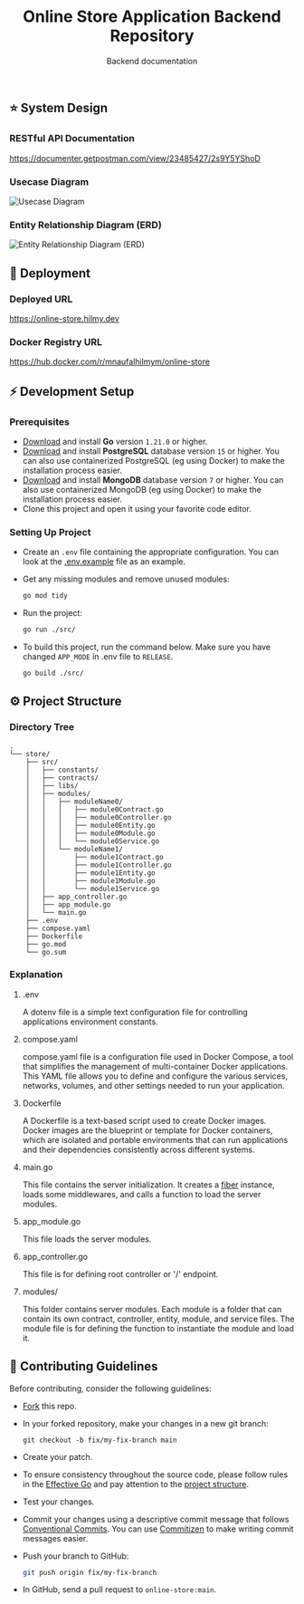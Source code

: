 <h1 align="center">
  Online Store Application Backend Repository
</h1>

<p align="center">Backend documentation</p><br>

## ⭐ System Design

### RESTful API Documentation

https://documenter.getpostman.com/view/23485427/2s9Y5YShoD

### Usecase Diagram

![Usecase Diagram](docs/usecase.png)

### Entity Relationship Diagram (ERD)

![Entity Relationship Diagram (ERD)](docs/erd.png)


## 🌠 Deployment

### Deployed URL
https://online-store.hilmy.dev

### Docker Registry URL
https://hub.docker.com/r/mnaufalhilmym/online-store


## ⚡️ Development Setup

### Prerequisites

- [Download](https://go.dev/) and install **Go** version `1.21.0` or higher.
- [Download](https://www.postgresql.org/download/) and install **PostgreSQL** database version `15` or higher. You can also use containerized PostgreSQL (eg using Docker) to make the installation process easier.
- [Download](https://www.mongodb.com/try/download/community) and install **MongoDB** database version `7` or higher. You can also use containerized MongoDB (eg using Docker) to make the installation process easier.
- Clone this project and open it using your favorite code editor.

### Setting Up Project

- Create an `.env` file containing the appropriate configuration. You can look at the [.env.example](https://github.com/mnaufalhilmym/online-store/blob/main/.env.example) file as an example.

- Get any missing modules and remove unused modules:

  ```bash
  go mod tidy
  ```

- Run the project:

  ```bash
  go run ./src/
  ```

- To build this project, run the command below. Make sure you have changed `APP_MODE` in .env file to `RELEASE`.

  ```bash
  go build ./src/
  ```

## ⚙️ Project Structure

### Directory Tree

```
.
└── store/
    ├── src/
    │   ├── constants/
    │   ├── contracts/
    │   ├── libs/
    │   ├── modules/
    │   │   ├── moduleName0/
    │   │   │   ├── module0Contract.go
    │   │   │   ├── module0Controller.go
    │   │   │   ├── module0Entity.go
    │   │   │   ├── module0Module.go
    │   │   │   └── module0Service.go
    │   │   └── moduleName1/
    │   │       ├── module1Contract.go
    │   │       ├── module1Controller.go
    │   │       ├── module1Entity.go
    │   │       ├── module1Module.go
    │   │       └── module1Service.go
    │   ├── app_controller.go
    │   ├── app_module.go
    │   └── main.go
    ├── .env
    ├── compose.yaml
    ├── Dockerfile
    ├── go.mod
    └── go.sum
```

### Explanation

1. .env

   A dotenv file is a simple text configuration file for controlling applications environment constants.

1. compose.yaml

   compose.yaml file is a configuration file used in Docker Compose, a tool that simplifies the management of multi-container Docker applications. This YAML file allows you to define and configure the various services, networks, volumes, and other settings needed to run your application.

1. Dockerfile

   A Dockerfile is a text-based script used to create Docker images. Docker images are the blueprint or template for Docker containers, which are isolated and portable environments that can run applications and their dependencies consistently across different systems.

1. main.go

   This file contains the server initialization. It creates a [fiber](https://docs.gofiber.io/) instance, loads some middlewares, and calls a function to load the server modules.

1. app_module.go

   This file loads the server modules.

1. app_controller.go

   This file is for defining root controller or '/' endpoint.

1. modules/

   This folder contains server modules. Each module is a folder that can contain its own contract, controller, entity, module, and service files. The module file is for defining the function to instantiate the module and load it.


## 📖 Contributing Guidelines

Before contributing, consider the following guidelines:

- [Fork](https://docs.github.com/en/github/getting-started-with-github/fork-a-repo) this repo.

- In your forked repository, make your changes in a new git branch:

  ```shell
  git checkout -b fix/my-fix-branch main
  ```

- Create your patch.

- To ensure consistency throughout the source code, please follow rules in the [Effective Go](https://go.dev/doc/effective_go) and pay attention to the [project structure](#⚙️-project-structure).

- Test your changes.

- Commit your changes using a descriptive commit message that follows [Conventional Commits](https://www.conventionalcommits.org). You can use [Commitizen](https://commitizen-tools.github.io/commitizen/) to make writing commit messages easier.

- Push your branch to GitHub:

  ```bash
  git push origin fix/my-fix-branch
  ```

- In GitHub, send a pull request to `online-store:main`.

